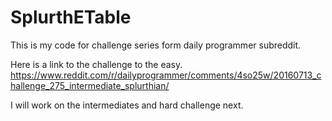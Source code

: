 # SplurthETable
This is my code for challenge series form daily programmer subreddit. 

Here is a link to the challenge to the easy. 
https://www.reddit.com/r/dailyprogrammer/comments/4so25w/20160713_challenge_275_intermediate_splurthian/

I will work on the intermediates and hard challenge next.


